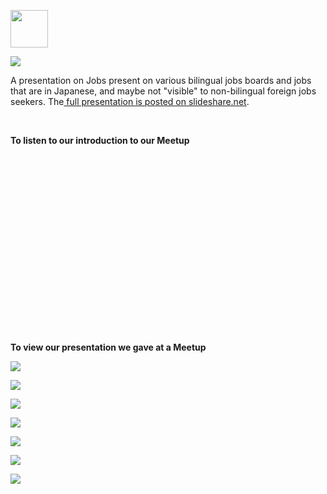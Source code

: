 <p>
  <img src="https://s3-eu-west-1.amazonaws.com/al-west-1/img/Al-Jun-17/al-logo.jpg" width="60" height="60">
</p>
<p>
  <img src="https://s3-eu-west-1.amazonaws.com/al-west-1/img/Al-Jun-17/blue_header_line.png">
</p>
<p>
  <span class="wysiwyg-font-size-large">A presentation on Jobs present on various bilingual jobs boards and jobs that are in Japanese, and maybe not "visible" to non-bilingual foreign jobs seekers. The<a href="https://www.slideshare.net/thjonz/job-boards-and-visible-jobs-in-japan"> full presentation is posted on slideshare.net</a>.&nbsp;</span>
</p>
<p>&nbsp;</p>
<p>
  <strong>To listen to our introduction to our Meetup</strong>
  <iframe width="100%" height="300" frameborder="no" scrolling="no"></iframe>
</p>
<p>
  <strong>To view our presentation we gave at a Meetup</strong>
</p>
<p>
  <img src="https://s3-ap-northeast-1.amazonaws.com/all-jp-1/img/meetup/invisible_jobs/Invisble_Jobs.png">
</p>
<p>
  <img src="https://s3-ap-northeast-1.amazonaws.com/all-jp-1/img/meetup/invisible_jobs/I_Jobs_2.png">
</p>
<p>
  <img src="https://s3-ap-northeast-1.amazonaws.com/all-jp-1/img/meetup/invisible_jobs/I_Jobs_3.png">
</p>
<p>
  <img src="https://s3-ap-northeast-1.amazonaws.com/all-jp-1/img/meetup/invisible_jobs/I_Jobs_4.png">
</p>
<p>
  <img src="https://s3-ap-northeast-1.amazonaws.com/all-jp-1/img/meetup/invisible_jobs/I_Jobs_5.png">
</p>
<p>
  <img src="https://s3-ap-northeast-1.amazonaws.com/all-jp-1/img/meetup/invisible_jobs/I_Jobs_6.png">
</p>
<p>
  <img src="https://s3-ap-northeast-1.amazonaws.com/all-jp-1/img/meetup/invisible_jobs/I_Jobs_7.png">
</p>
